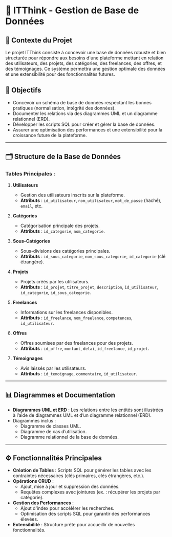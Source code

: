 # 🎯 ITThink - Gestion de Base de Données

## 📝 Contexte du Projet
Le projet ITThink consiste à concevoir une base de données robuste et bien structurée pour répondre aux besoins d'une plateforme mettant en relation des utilisateurs, des projets, des catégories, des freelances, des offres, et des témoignages. Ce système permettra une gestion optimale des données et une extensibilité pour des fonctionnalités futures.

## 🎯 Objectifs
- Concevoir un schéma de base de données respectant les bonnes pratiques (normalisation, intégrité des données).
- Documenter les relations via des diagrammes UML et un diagramme relationnel (ERD).
- Développer les scripts SQL pour créer et gérer la base de données.
- Assurer une optimisation des performances et une extensibilité pour la croissance future de la plateforme.

---

## 🗂️ Structure de la Base de Données

### Tables Principales :
1. **Utilisateurs**
   - Gestion des utilisateurs inscrits sur la plateforme.
   - **Attributs** : `id_utilisateur`, `nom_utilisateur`, `mot_de_passe` (haché), `email`, etc.

2. **Catégories**
   - Catégorisation principale des projets.
   - **Attributs** : `id_categorie`, `nom_categorie`.

3. **Sous-Catégories**
   - Sous-divisions des catégories principales.
   - **Attributs** : `id_sous_categorie`, `nom_sous_categorie`, `id_categorie` (clé étrangère).

4. **Projets**
   - Projets créés par les utilisateurs.
   - **Attributs** : `id_projet`, `titre_projet`, `description`, `id_utilisateur`, `id_categorie`, `id_sous_categorie`.

5. **Freelances**
   - Informations sur les freelances disponibles.
   - **Attributs** : `id_freelance`, `nom_freelance`, `competences`, `id_utilisateur`.

6. **Offres**
   - Offres soumises par des freelances pour des projets.
   - **Attributs** : `id_offre`, `montant`, `delai`, `id_freelance`, `id_projet`.

7. **Témoignages**
   - Avis laissés par les utilisateurs.
   - **Attributs** : `id_temoignage`, `commentaire`, `id_utilisateur`.

---

## 📊 Diagrammes et Documentation

- **Diagrammes UML et ERD** : Les relations entre les entités sont illustrées à l’aide de diagrammes UML et d’un diagramme relationnel (ERD).
- Diagrammes inclus :
  - Diagramme de classes UML.
  - Diagramme de cas d’utilisation.
  - Diagramme relationnel de la base de données.

---

## ⚙️ Fonctionnalités Principales

- **Création de Tables** : Scripts SQL pour générer les tables avec les contraintes nécessaires (clés primaires, clés étrangères, etc.).
- **Opérations CRUD** :
  - Ajout, mise à jour et suppression des données.
  - Requêtes complexes avec jointures (ex. : récupérer les projets par catégorie).
- **Gestion des Performances** :
  - Ajout d'index pour accélérer les recherches.
  - Optimisation des scripts SQL pour garantir des performances élevées.
- **Extensibilité** : Structure prête pour accueillir de nouvelles fonctionnalités.
